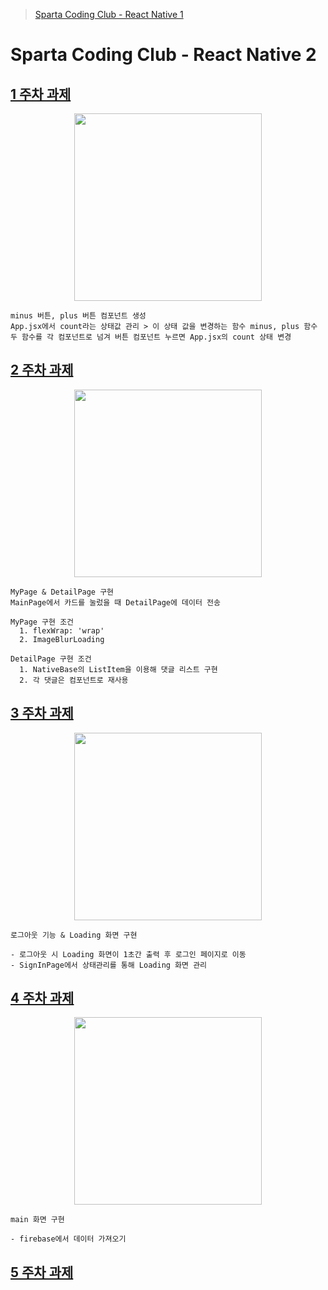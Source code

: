 > [Sparta Coding Club - React Native 1](https://github.com/nezhitsya/Sparta_React_Native)

# Sparta Coding Club - React Native 2

## [1 주차 과제](https://github.com/nezhitsya/Sparta_React_Native_2/tree/master/week%2001/Homework01)

<p align="center">
  <img width="300" src="https://user-images.githubusercontent.com/60697742/150051120-f62213c8-2885-42c2-9bf8-8ac9db47ce37.MP4">
</p>

```
minus 버튼, plus 버튼 컴포넌트 생성
App.jsx에서 count라는 상태값 관리 > 이 상태 값을 변경하는 함수 minus, plus 함수
두 함수를 각 컴포넌트로 넘겨 버튼 컴포넌트 누르면 App.jsx의 count 상태 변경
```

## [2 주차 과제](https://github.com/nezhitsya/Sparta_React_Native_2/tree/master/week%2002/Homework02)

<p align="center">
  <img width="300" src="https://user-images.githubusercontent.com/60697742/151105310-797663fc-6726-4880-ab24-fe7fe8f64cc1.mp4">
</p>

```
MyPage & DetailPage 구현
MainPage에서 카드를 눌렀을 때 DetailPage에 데이터 전송

MyPage 구현 조건
  1. flexWrap: 'wrap'
  2. ImageBlurLoading

DetailPage 구현 조건
  1. NativeBase의 ListItem을 이용해 댓글 리스트 구현
  2. 각 댓글은 컴포넌트로 재사용
```

## [3 주차 과제](https://github.com/nezhitsya/Sparta_React_Native_2/tree/master/week%2003/Homework03)

<p align="center">
  <img width="300" src="https://user-images.githubusercontent.com/60697742/152269933-f296a40d-9298-44e1-9484-cd847af08c86.MP4">
</p>

```
로그아웃 기능 & Loading 화면 구현

- 로그아웃 시 Loading 화면이 1초간 출력 후 로그인 페이지로 이동
- SignInPage에서 상태관리를 통해 Loading 화면 관리
```

## [4 주차 과제](https://github.com/nezhitsya/Sparta_React_Native_2/tree/master/week%2004/Homework04)

<p align="center">
  <img width="300" src="https://user-images.githubusercontent.com/60697742/153145661-8e710b33-c99d-4ab5-b1c9-4f1262a8a44b.mov">
</p>

```
main 화면 구현

- firebase에서 데이터 가져오기
```

## [5 주차 과제]()
